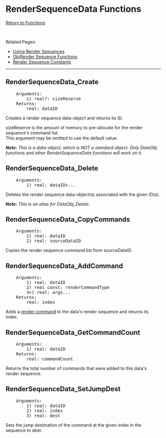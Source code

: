 ﻿# RenderSequenceData Functions

[Return to Functions](../functions.html)

&nbsp;

Related Pages:
- [Using Render Sequences](./render_sequences.html)
- [ObjRender Sequence Functions](./obj_render_sequence.html)
- [Render Sequence Constants](./render_sequence_constants.html)

---

## RenderSequenceData_Create
<pre>
    Arguments:
        1) real?: sizeReserve
    Returns:
        real: dataID
</pre>
Creates a render sequence data-object and returns its ID.

sizeReserve is the amount of memory to pre-allocate for the render sequence's command list.\
This argument may be omitted to use the default value.

_**Note:** This is a data-object, which is NOT a standard object. Only DataObj functions and other RenderSequenceData functions will work on it._

## RenderSequenceData_Delete
<pre>
    Arguments:
        1) real: dataIDs...
</pre>
Deletes the render sequence data-object(s) associated with the given ID(s).

_**Note:** This is an alias for DataObj_Delete._

## RenderSequenceData_CopyCommands
<pre>
    Arguments:
        1) real: dataID
        2) real: sourceDataID
</pre>
Copies the render sequence command list from sourceDataID.

## RenderSequenceData_AddCommand
<pre>
    Arguments:
        1) real: dataID
        2) real const: renderCommandType
        3+) real: args...
    Returns:
        real: index
</pre>
Adds a [render command](./render_sequence_constants.html) to the data's render sequence and returns its index.

## RenderSequenceData_GetCommandCount
<pre>
    Arguments:
        1) real: dataID
    Returns:
        real: commandCount
</pre>
Returns the total number of commands that were added to this data's render sequence.

## RenderSequenceData_SetJumpDest
<pre>
    Arguments:
        1) real: dataID
        2) real: index
        3) real: dest
</pre>
Sets the jump destination of the command at the given index in the sequence to dest.